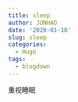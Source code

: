 ```yaml
---
title: sleep
author: JUNHAO
date: '2020-01-18'
slug: sleep
categories:
  - Hugo
tags:
  - blogdown
---
```

重视睡眠